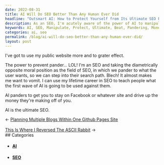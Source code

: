 ```yaml
---
date: 2022-08-31
title: AI Will Do SEO Better Than Any Human Ever Did
headline: "Outsmart AI: How to Protect Yourself from Its Ultimate SEO Power"
description: As an SEO, I'm acutely aware of the power of AI to manipulate users to make money. I'm determined to use my experience to teach people how to protect themselves against this. AI is the ultimate SEO, and I'm here to show you how to beat it. Read my blog post to learn more.
keywords: AI, SEO, Manipulate, Protect, Ultimate, Beat, Pandering, Money, Experience, Teach, Users
categories: ai, seo
permalink: /blog/ai-will-do-seo-better-than-any-human-ever-did/
layout: post
---
```



I've got to use my public website more and to grater effect.

The power to prevent pander... LOL! I'm an SEO and taking the diametrically
opposite moral position as the field of SEO, in which we pander to what the
user wants, so we can step into their search path. Blech! It almost makes me
want to vomit. I can use my lifetime career in SEO to teach people what the
first wave of AI is going to be used against them.

AI panders to get you to stay on Facebook or whatever site and drive up the
money they're making off of you.

AI is the ultimate SEO.


<div class="post-nav"><div class="post-nav-prev"><span class="arrow">&larr;&nbsp;</span><a href="/blog/planning-multiple-blogs-within-one-github-pages-site">Planning Multiple Blogs Within One Github Pages Site</a></div> &nbsp; <div class="post-nav-next"><a href="/blog/this-is-where-i-reversed-the-ascii-rabbit">This Is Where I Reversed The ASCII Rabbit</a><span class="arrow">&nbsp;&rarr;</span></div></div>
## Categories

<ul>
<li><h4><a href='/ai/'>AI</a></h4></li>
<li><h4><a href='/seo/'>SEO</a></h4></li></ul>